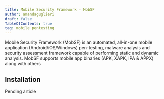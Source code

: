 ```yaml
---
title: Mobile Security Framework - MobSF
author: amandaguglieri
draft: false
TableOfContents: true
tag: mobile pentesting
---
```


Mobile Security Framework (MobSF) is an automated, all-in-one mobile application (Android/iOS/Windows) pen-testing, malware analysis and security assessment framework capable of performing static and dynamic analysis. MobSF supports mobile app binaries (APK, XAPK, IPA & APPX) along with others


## Installation

Pending article

